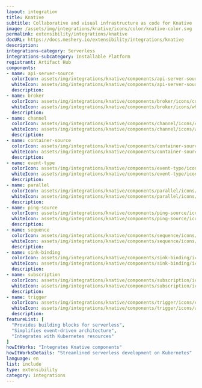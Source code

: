 ```yaml
---
layout: integration
title: Knative
subtitle: Collaborative and visual infrastructure as code for Knative
image: /assets/img/integrations/knative/icons/color/knative-color.svg
permalink: extensibility/integrations/knative
docURL: https://docs.meshery.io/extensibility/integrations/knative
description: 
integrations-category: Serverless
integrations-subcategory: Installable Platform
registrant: Artifact Hub
components: 
- name: api-server-source
  colorIcon: assets/img/integrations/knative/components/api-server-source/icons/color/api-server-source-color.svg
  whiteIcon: assets/img/integrations/knative/components/api-server-source/icons/white/api-server-source-white.svg
  description: 
- name: broker
  colorIcon: assets/img/integrations/knative/components/broker/icons/color/broker-color.svg
  whiteIcon: assets/img/integrations/knative/components/broker/icons/white/broker-white.svg
  description: 
- name: channel
  colorIcon: assets/img/integrations/knative/components/channel/icons/color/channel-color.svg
  whiteIcon: assets/img/integrations/knative/components/channel/icons/white/channel-white.svg
  description: 
- name: container-source
  colorIcon: assets/img/integrations/knative/components/container-source/icons/color/container-source-color.svg
  whiteIcon: assets/img/integrations/knative/components/container-source/icons/white/container-source-white.svg
  description: 
- name: event-type
  colorIcon: assets/img/integrations/knative/components/event-type/icons/color/event-type-color.svg
  whiteIcon: assets/img/integrations/knative/components/event-type/icons/white/event-type-white.svg
  description: 
- name: parallel
  colorIcon: assets/img/integrations/knative/components/parallel/icons/color/parallel-color.svg
  whiteIcon: assets/img/integrations/knative/components/parallel/icons/white/parallel-white.svg
  description: 
- name: ping-source
  colorIcon: assets/img/integrations/knative/components/ping-source/icons/color/ping-source-color.svg
  whiteIcon: assets/img/integrations/knative/components/ping-source/icons/white/ping-source-white.svg
  description: 
- name: sequence
  colorIcon: assets/img/integrations/knative/components/sequence/icons/color/sequence-color.svg
  whiteIcon: assets/img/integrations/knative/components/sequence/icons/white/sequence-white.svg
  description: 
- name: sink-binding
  colorIcon: assets/img/integrations/knative/components/sink-binding/icons/color/sink-binding-color.svg
  whiteIcon: assets/img/integrations/knative/components/sink-binding/icons/white/sink-binding-white.svg
  description: 
- name: subscription
  colorIcon: assets/img/integrations/knative/components/subscription/icons/color/subscription-color.svg
  whiteIcon: assets/img/integrations/knative/components/subscription/icons/white/subscription-white.svg
  description: 
- name: trigger
  colorIcon: assets/img/integrations/knative/components/trigger/icons/color/trigger-color.svg
  whiteIcon: assets/img/integrations/knative/components/trigger/icons/white/trigger-white.svg
  description: 
featureList: [
  "Provides building blocks for serverless",
  "Simplifies event-driven architecture",
  "Integrates with Kubernetes resources"
]
howItWorks: "Integrates Knative components"
howItWorksDetails: "Streamlined serverless development on Kubernetes"
language: en
list: include
type: extensibility
category: integrations
---
```

